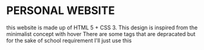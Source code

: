 # PERSONAL WEBSITE 

this website is made up of HTML 5 + CSS 3.
This design is inspired from the minimalist concept with hover 
There are some tags that are depracated but for the sake of school requirement
I'll just use this 
